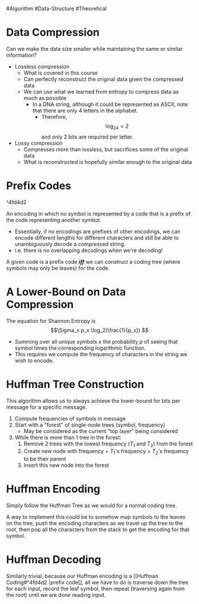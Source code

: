 #Algorithm #Data-Structure #Theoretical 
# Data Compression
Can we make the data size smaller while maintaining the same or similar information?
- Lossless compression
	- What is covered in this course
	- Can perfectly reconstruct the original data given the compressed data
	- We can use what we learned from entropy to compress data as much as possible
		- In a DNA string, although it could be represented as ASCII, note that there are only 4 letters in the alphabet.
			- Therefore, $$\log_24 = 2 $$ and only 2 bits are required per letter.
- Lossy compression
	- Compresses more than lossless, but sacrifices some of the original data
	- What is reconstructed is hopefully similar enough to the original data
# Prefix Codes

^4fd4d2

An encoding in which no symbol is represented by a code that is a prefix of the code representing another symbol.
- Essentially, if no encodings are prefixes of other encodings, we can encode different lengths for different characters and still be able to unambiguously decode a compressed string.
- i.e. there is no overlapping decodings when we're decoding!

A given code is a prefix code _**iff**_ we can construct a coding tree (where symbols may only be leaves) for the code.

# A Lower-Bound on Data Compression
The equation for Shannon Entropy is $$\Sigma_x p_x \log_2(\frac{1}{p_x}) $$
- Summing over all unique symbols $x$ the probability $p$ of seeing that symbol times the corresponding logarithmic function.
- This requires we compute the frequency of characters in the string we wish to encode. 
# Huffman Tree Construction
This algorithm allows us to always achieve the lower-bound for bits per message for a specific message.
1. Compute frequencies of symbols in message
2. Start with a "forest" of single-node trees (symbol, frequency)
	- May be considered as the current "top layer" being considered
3. While there is more than 1 tree in the forest:
	1. Remove 2 trees with the lowest frequency ($T_1$ and $T_2$) from the forest
	2. Create new node with frequency = $T_1$'s frequency + $T_2$'s frequency to be their parent
	3. Insert this new node into the forest

# Huffman Encoding
Simply follow the Huffman Tree as we would for a normal coding tree.

A way to implement this could be to somehow map symbols to the leaves on the tree, push the encoding characters as we travel up the tree to the root, then pop all the characters from the stack to get the encoding for that symbol.

# Huffman Decoding
Similarly trivial; because our Huffman encoding is a [[Huffman Coding#^4fd4d2 |prefix code]], all we have to do is traverse down the tree for each input, record the leaf symbol, then repeat (traversing again from the root) until we are done reading input.


